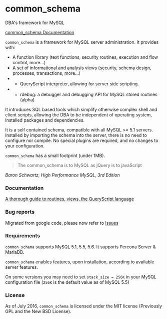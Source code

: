 # common_schema

DBA's framework for MySQL

[common_schema Documentation](http://shlomi-noach.github.io/common_schema/introduction.html)

`common_schema` is a framework for MySQL server administration. It provides with: 

- A function library (text functions, security routines, execution and flow control, more...) 
- A set of informational and analysis views (security, schema design, processes, transactions, more...) 
- - QueryScript interpreter, allowing for server side scripting. 
- - rdebug: a debugger and debugging API for MySQL stored routines (alpha)

It introduces SQL based tools which simplify otherwise complex shell and client scripts, allowing the DBA to be independent of operating system, installed packages and dependencies.

It is a self contained schema, compatible with all MySQL >= 5.1 servers. Installed by importing the schema into the server, there is no need to configure nor compile. No special plugins are required, and no changes to your configuration.

`common_schema` has a small footprint (under 1MB).

> The common_schema is to MySQL as jQuery is to javaScript

_Baron Schwartz, High Performance MySQL, 3rd Edition_

### Documentation

[A thorough guide to routines, views, the QueryScript language](http://shlomi-noach.github.io/common_schema/introduction.html)

### Bug reports

Migrated from google code, please now refer to [Issues](https://github.com/shlomi-noach/common_schema/issues)

### Requirements

`common_schema` supports MySQL 5.1, 5.5, 5.6. It supports Percona Server & MariaDB.

`common_schema` enables features, upon installation, according to available server features.

On some versions you may need to set `stack_size = 256K` in your MySQL configuration file (`256K` is the default value as of MySQL 5.5)

### License

As of July 2016, `common_schema` is licensed under the MIT license (Previously GPL and the New BSD License).
